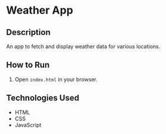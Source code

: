
# Weather App

## Description
An app to fetch and display weather data for various locations.

## How to Run
1. Open `index.html` in your browser.

## Technologies Used
- HTML
- CSS
- JavaScript

